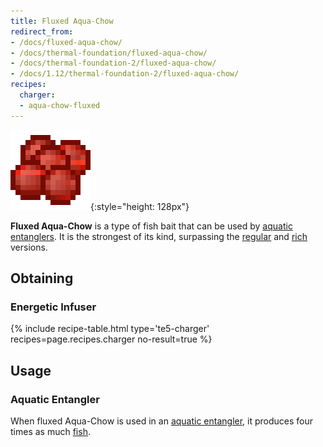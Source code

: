 ```yaml
---
title: Fluxed Aqua-Chow
redirect_from:
- /docs/fluxed-aqua-chow/
- /docs/thermal-foundation/fluxed-aqua-chow/
- /docs/thermal-foundation-2/fluxed-aqua-chow/
- /docs/1.12/thermal-foundation-2/fluxed-aqua-chow/
recipes:
  charger:
  - aqua-chow-fluxed
---
```


![Fluxed Aqua-Chow](/assets/images/thermal-foundation-2/aqua-chow-fluxed.gif){:style="height: 128px"}


**Fluxed Aqua-Chow** is a type of fish bait that can be used by [aquatic
entanglers](/docs/1.12/thermal-expansion/aquatic-entangler/). It is the strongest of its kind,
surpassing the [regular](/docs/1.12/thermal-foundation/aqua-chow/) and [rich](/docs/1.12/thermal-foundation/rich-aqua-chow/)
versions.


Obtaining
---------

### Energetic Infuser
{% include recipe-table.html type='te5-charger' recipes=page.recipes.charger no-result=true %}


Usage
-----

### Aquatic Entangler
When fluxed Aqua-Chow is used in an [aquatic
entangler](/docs/1.12/thermal-expansion/aquatic-entangler/), it produces four times as much
[fish](https://minecraft.gamepedia.com/Fish).
